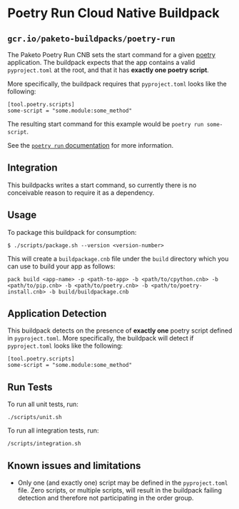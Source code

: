 # Poetry Run Cloud Native Buildpack
## `gcr.io/paketo-buildpacks/poetry-run`

The Paketo Poetry Run CNB sets the start command for a given
[poetry](https://python-poetry.org/) application. The buildpack expects that
the app contains a valid `pyproject.toml` at the root, and that it has **exactly one poetry script**.

More specifically, the buildpack requires that `pyproject.toml` looks like the following:

```
[tool.poetry.scripts]
some-script = "some.module:some_method"
```

The resulting start command for this example would be `poetry run some-script`.

See the [`poetry run` documentation](https://python-poetry.org/docs/cli/#run) for more information.

## Integration

This buildpacks writes a start command, so currently there is no conceivable
reason to require it as a dependency.

## Usage

To package this buildpack for consumption:

```
$ ./scripts/package.sh --version <version-number>
```

This will create a `buildpackage.cnb` file under the `build` directory which you
can use to build your app as follows:
```
pack build <app-name> -p <path-to-app> -b <path/to/cpython.cnb> -b <path/to/pip.cnb> -b <path/to/poetry.cnb> -b <path/to/poetry-install.cnb> -b build/buildpackage.cnb
```

## Application Detection
This buildpack detects on the presence of **exactly one** poetry script defined in `pyproject.toml`.
More specifically, the buildpack will detect if `pyproject.toml` looks like the following:

```
[tool.poetry.scripts]
some-script = "some.module:some_method"
```

## Run Tests

To run all unit tests, run:
```
./scripts/unit.sh
```

To run all integration tests, run:
```
/scripts/integration.sh
```

## Known issues and limitations

* Only one (and exactly one) script may be defined in the `pyproject.toml`
  file. Zero scripts, or multiple scripts, will result in the buildpack failing
  detection and therefore not participating in the order group.
